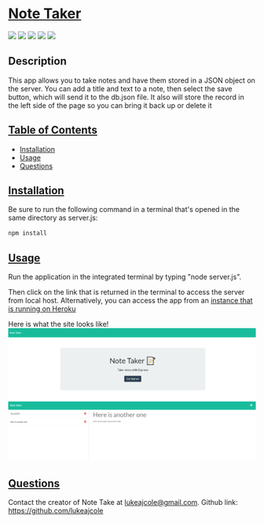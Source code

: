 # <ins>Note Taker</ins>
![](https://img.shields.io/badge/JavaScript-323330?style=for-the-badge&logo=javascript&logoColor=F7DF1E)
![](https://img.shields.io/badge/HTML5-E34F26?style=for-the-badge&logo=html5&logoColor=white)
![](https://img.shields.io/badge/Heroku-430098?style=for-the-badge&logo=heroku&logoColor=white)
![](https://img.shields.io/badge/Node.js-43853D?style=for-the-badge&logo=node.js&logoColor=white)
![](https://img.shields.io/badge/Express.js-404D59?style=for-the-badge)
## Description

This app allows you to take notes and have them stored in a JSON object on the server. You can add a title and text to a note, then select the save button, which will send it to the db.json file. It also will store the record in the left side of the page so you can bring it back up or delete it 
## <ins>Table of Contents</ins>
- [Installation](#installation)
- [Usage](#usage)
- [Questions](#questions)

## <ins>Installation</ins>

Be sure to run the following command in a terminal that's opened in the same directory as server.js:
 ```md
 npm install
 ```

## <ins>Usage</ins>
Run the application in the integrated terminal by typing "node server.js". 

Then click on the link that is returned in the terminal to access the server from local host. Alternatively, you can access the app from an [instance that is running on Heroku](https://lit-castle-31184.herokuapp.com/)

Here is what the site looks like!
![site demo](../assets/screenshot.PNG)
![site demo](../assets/screenshot2.PNG)

## <ins>Questions</ins>
Contact the creator of Note Take at lukeajcole@gmail.com. Github link: https://github.com/lukeajcole